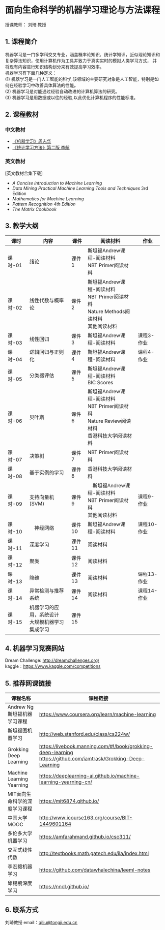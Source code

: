 # 面向生命科学的机器学习理论与方法课程
授课教师： 刘琦 教授
## 1. 课程简介 <br>
  机器学习是一门多学科交叉专业，涵盖概率论知识，统计学知识，近似理论知识和复杂算法知识，使用计算机作为工具并致力于真实实时的模拟人类学习方式， 并将现有内容进行知识结构划分来有效提高学习效率。 <br>
机器学习有下面几种定义： <br>
(1) 机器学习是一门人工智能的科学,该领域的主要研究对象是人工智能，特别是如何在经验学习中改善具体算法的性能。 <br>
(2) 机器学习是对能通过经验自动改进的计算机算法的研究。 <br>
(3) 机器学习是用数据或以往的经验,以此优化计算机程序的性能标准。 <br>

## 2. 课程教材

### 中文教材
* [《机器学习》周志华](https://item.jd.com/11867803.html) <br>
* [《统计学习方法》第二版 李航](https://item.jd.com/47384022706.html) <br>

### 英文教材
[英文教材合集下载]
* *A Concise Introduction to Machine Learning* <br>
* *Data Mining Practical Machine Learning Tools and Techniques* 3rd Edition <br>
* *Mathematics for Machine Learning* <br>
* *Pattern Recognition 4th Edition* <br>
* *The Matrix Cookbook* <br>

## 3. 教学大纲
课时 | 内容 | 课件 | 阅读材料 | 作业
---|---|---|---|---
课时-01| 绪论 | 课件1 | 斯坦福Andrew课程-阅读材料 <br> NBT Primer阅读材料 | 
课时-02| 线性代数与概率论 | 课件2 | 斯坦福Andrew课程-阅读材料 <br> NBT Primer阅读材料 <br> Nature Methods阅读材料 <br> 其他阅读材料 |
课时-03| 线性回归 | 课件3 | 斯坦福Andrew课程-阅读材料 | 课程3-作业
课时-04| 逻辑回归与正则化 | 课件4 | 斯坦福Andrew课程-阅读材料 | 课程4-作业
课时-05| 分类器评估 | 课件5 | 斯坦福Andrew课程-阅读材料 <br> BIC Scores |
课时-06| 贝叶斯 | 课件6 | 斯坦福Andrew课程-阅读材料 <br> NBT Primer阅读材料 <br> Nature Review阅读材料 <br> 香港科技大学阅读材料
课时-07| 决策树 | 课件7 | NBT Primer阅读材料
课时-08| 基于实例的学习 |课件8 | 香港科技大学阅读材料
课时-09| 支持向量机(SVM) | 课件9 |　斯坦福Andrew课程-阅读材料 <br> NBT Primer阅读材料 <br> 其他阅读材料　| 课程9-作业
课时-10|　神经网络 | 课件10 | 斯坦福Andrew课程-阅读材料 | 课程10-作业
课时-11| 深度学习 | 课件11 | 阅读材料
课时-12| 聚类 | 课件12 | 阅读材料
课时-13| 降维 | 课件13 |阅读材料 | 课程13-作业
课时-14| 异常检测与推荐系统　| 课件14 | 阅读材料 | 课程14-作业
课时-15| 机器学习的应用，系统设计 <br> 大规模机器学习 <br>集成学习 | 课件15

## 4. 机器学习竞赛网站
Dream Challenge: http://dreamchallenges.org/ <br>
kaggle：https://www.kaggle.com/competitions <br>

## 5. 推荐网课链接
课程名称 | 课程链接
---|---
Andrew Ng斯坦福机器学习课程 | https://www.coursera.org/learn/machine-learning
斯坦福图机器学习 |  http://web.stanford.edu/class/cs224w/
Grokking Deep Learning | https://livebook.manning.com/#!/book/grokking-deep-learning <br> https://github.com/iamtrask/Grokking-Deep-Learning                          
Machine Learning Yearning | https://deeplearning-ai.github.io/machine-learning-yearning-cn/
MIT面向生命科学的深度学习课程 | https://mit6874.github.io/
中国大学MOOC | http://www.icourse163.org/course/BIT-1449601164 
多伦多大学机器学习 | https://amfarahmand.github.io/csc311/ 
交互式线性代数 |  http://textbooks.math.gatech.edu/ila/index.html
李宏毅机器学习 |  https://github.com/datawhalechina/leeml-notes
邱锡鹏深度学习 |  https://nndl.github.io/

## 6. 联系方式
刘琦教授 email：qiliu@tongji.edu.cn
